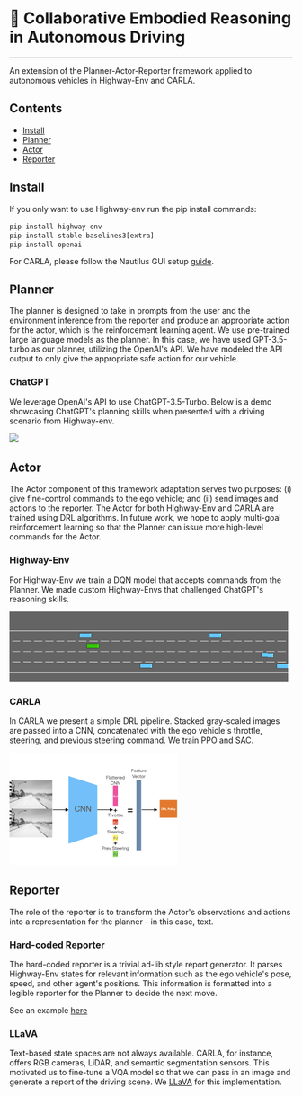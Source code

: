 # 🚗 Collaborative Embodied Reasoning in Autonomous Driving

---

An extension of the Planner-Actor-Reporter framework applied to autonomous vehicles in Highway-Env and CARLA.

## Contents

- [Install](#install)
- [Planner](#planner)
- [Actor](#actor)
- [Reporter](#reporter)

## Install

If you only want to use Highway-env run the pip install commands:
```
pip install highway-env
pip install stable-baselines3[extra]
pip install openai
```

For CARLA, please follow the Nautilus GUI setup [guide](nautilus-files/README.md).

## Planner

 The planner is designed to take in prompts from the user and the environment inference from the reporter and produce an appropriate action for the actor, which is the reinforcement learning agent. We use pre-trained large language models as the planner. In this case, we have used GPT-3.5-turbo as our planner, utilizing the OpenAI's API. We have modeled the API output to only give the appropriate safe action for our vehicle.

### ChatGPT

We leverage OpenAI's API to use ChatGPT-3.5-Turbo. Below is a demo showcasing ChatGPT's planning skills when presented with a driving scenario from Highway-env.

![](images/planner-highway-env.png)

## Actor

The Actor component of this framework adaptation serves two purposes: (i) give fine-control commands to the ego vehicle; and (ii) send images and actions to the reporter. The Actor for both Highway-Env and CARLA are trained using DRL algorithms. In future work, we hope to apply multi-goal reinforcement learning so that the Planner can issue more high-level commands for the Actor. 

### Highway-Env

For Highway-Env we train a DQN model that accepts commands from the Planner. We made custom Highway-Envs that challenged ChatGPT's reasoning skills.

![Highway-Env](images/scenario_12.png)

### CARLA

In CARLA we present a simple DRL pipeline. Stacked gray-scaled images are passed into a CNN, concatenated with the ego vehicle's throttle, steering, and previous steering command. 
We train PPO and SAC.

![DRL pipeline](images/drl-fig.001.png)

## Reporter

The role of the reporter is to transform the Actor's observations and actions into a representation for the planner - in this case, text. 

### Hard-coded Reporter

The hard-coded reporter is a trivial ad-lib style report generator. It parses Highway-Env states for relevant information such as the ego vehicle's pose, speed, and other agent's positions. This information is formatted into a legible reporter for the Planner to decide the next move. 

See an example [here](reporter/hard-coded-reporter-highway-env.py)

### LLaVA  

Text-based state spaces are not always available. CARLA, for instance, offers RGB cameras, LiDAR, and semantic segmentation sensors. This motivated us to fine-tune a VQA model so that we can pass in an image and generate a report of the driving scene. We [LLaVA](https://github.com/haotian-liu/LLaVA) for this implementation. 

